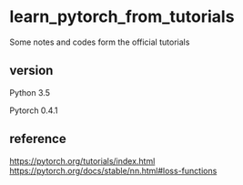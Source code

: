 # learn_pytorch_from_tutorials
Some notes and codes form the official tutorials

## version
Python 3.5

Pytorch 0.4.1

## reference
https://pytorch.org/tutorials/index.html
https://pytorch.org/docs/stable/nn.html#loss-functions
